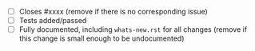  - [ ] Closes #xxxx (remove if there is no corresponding issue)
 - [ ] Tests added/passed
 - [ ] Fully documented, including `whats-new.rst` for all changes (remove if this change is small enough to be undocumented)
